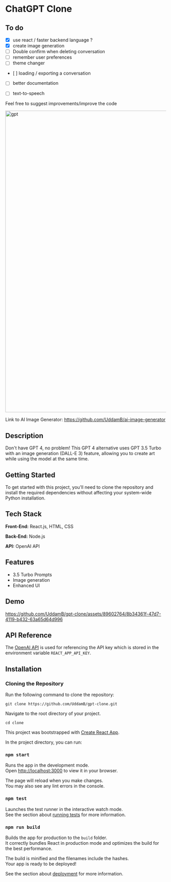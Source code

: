 
# ChatGPT Clone

## To do
- [x] use react / faster backend language ?
- [x] create image generation  
- [ ] Double confirm when deleting conversation
- [ ] remember user preferences
- [ ] theme changer
- [ ] loading / exporting a conversation
- [ ] better documentation
- [ ] text-to-speech


Feel free to suggest improvements/improve the code

<img width="945" alt="gpt" src="https://github.com/UddamB/gpt-clone/assets/89602764/1f623e3e-6185-4d72-bea8-50e0168ca1ba">


Link to AI Image Generator: https://github.com/UddamB/ai-image-generator 

## Description

Don't have GPT 4, no problem! This GPT 4 alternative uses GPT 3.5 Turbo with an image generation (DALL-E 3) feature, allowing you to create art while using the model at the same time. 

## Getting Started

To get started with this project, you'll need to clone the repository and install the required dependencies without affecting your system-wide Python installation. 
## Tech Stack

**Front-End:** React.js, HTML, CSS

**Back-End:** Node.js

**API:** OpenAI API



## Features 
- 3.5 Turbo Prompts
- Image generation 
- Enhanced UI


## Demo

https://github.com/UddamB/gpt-clone/assets/89602764/8b34361f-47d7-4119-b432-63a65d64d996

## API Reference

The [OpenAI API](https://platform.openai.com/docs/models/gpt-3-5-turbo) is used for referencing the API key which is stored in the environment variable `REACT_APP_API_KEY`. 




## Installation

### Cloning the Repository
Run the following command to clone the repository:
```
git clone https://github.com/UddamB/gpt-clone.git
```

Navigate to the root directory of your project.
```
cd clone
```

This project was bootstrapped with [Create React App](https://github.com/facebook/create-react-app).

In the project directory, you can run:

### `npm start`

Runs the app in the development mode.\
Open [http://localhost:3000](http://localhost:3000) to view it in your browser.

The page will reload when you make changes.\
You may also see any lint errors in the console.

### `npm test`

Launches the test runner in the interactive watch mode.\
See the section about [running tests](https://facebook.github.io/create-react-app/docs/running-tests) for more information.

### `npm run build`

Builds the app for production to the `build` folder.\
It correctly bundles React in production mode and optimizes the build for the best performance.

The build is minified and the filenames include the hashes.\
Your app is ready to be deployed!

See the section about [deployment](https://facebook.github.io/create-react-app/docs/deployment) for more information.
